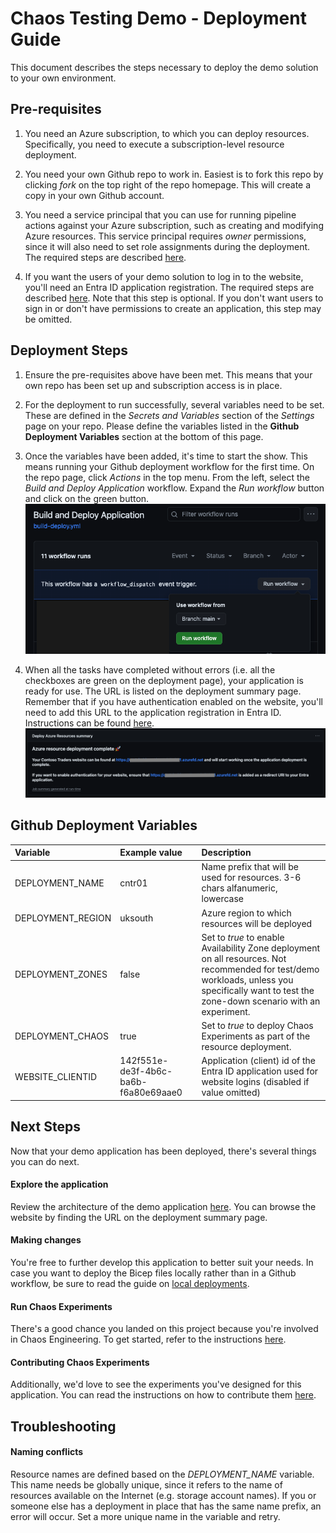 # Chaos Testing Demo - Deployment Guide

This document describes the steps necessary to deploy the demo solution to your own environment.

## Pre-requisites

1) You need an Azure subscription, to which you can deploy resources. Specifically, you need to execute a subscription-level resource deployment. 

0) You need your own Github repo to work in. Easiest is to fork this repo by clicking _fork_ on the top right of the repo homepage. This will create a copy in your own Github account. 

0) You need a service principal that you can use for running pipeline actions against your Azure subscription, such as creating and modifying Azure resources. This service principal requires _owner_ permissions, since it will also need to set role assignments during the deployment.  The required steps are described [here](./deployment-credentials.md).

0) If you want the users of your demo solution to log in to the website, you'll need an Entra ID application registration. The required steps are described [here](./app-registration.md). Note that this step is optional. If you don't want users to sign in or don't have permissions to create an application, this step may be omitted. 

## Deployment Steps
1) Ensure the pre-requisites above have been met. This means that your own repo has been set up and subscription access is in place. 

0) For the deployment to run successfully, several variables need to be set. These are defined in the _Secrets and Variables_ section of the _Settings_ page on your repo. Please define the variables listed in the **Github Deployment Variables** section at the bottom of this page. 

0) Once the variables have been added, it's time to start the show. This means running your Github deployment workflow for the first time. On the repo page, click _Actions_ in the top menu. From the left, select the _Build and Deploy Application_ workflow. Expand the _Run workflow_ button and click on the green button. ![Running the workflow](../assets/run-workflow.png)

0) When all the tasks have completed without errors (i.e. all the checkboxes are green on the deployment page), your application is ready for use. The URL is listed on the deployment summary page. Remember that if you have authentication enabled on the website, you'll need to add this URL to the application registration in Entra ID. Instructions can be found [here](./app-registration.md).
![Deployment Complete](../assets/deployment-complete.png)

## Github Deployment Variables

| Variable | Example value | Description |
|:-------------|:--------------|:------------|
| DEPLOYMENT_NAME | cntr01 | Name prefix that will be used for resources. 3-6 chars alfanumeric, lowercase |
| DEPLOYMENT_REGION | uksouth | Azure region to which resources will be deployed |
| DEPLOYMENT_ZONES | false | Set to _true_ to enable Availability Zone deployment on all resources. Not recommended for test/demo workloads, unless you specifically want to test the zone-down scenario with an experiment.|
| DEPLOYMENT_CHAOS | true | Set to _true_ to deploy Chaos Experiments as part of the resource deployment. |
| WEBSITE_CLIENTID |  142f551e-de3f-4b6c-ba6b-f6a80e69aae0 | Application (client) id of the Entra ID application used for website logins (disabled if value omitted)|

## Next Steps
Now that your demo application has been deployed, there's several things you can do next. 

#### Explore the application 
Review the architecture of the demo application [here](./architecture.md). You can browse the website by finding the URL on the deployment summary page. 

#### Making changes
You're free to further develop this application to better suit your needs. In case you want to deploy the Bicep files locally rather than in a Github workflow, be sure to read the guide on [local deployments](./local-deployment.md).

#### Run Chaos Experiments
There's a good chance you landed on this project because you're involved in Chaos Engineering. To get started, refer to the instructions [here](./chaos-getting-started.md). 

#### Contributing Chaos Experiments
Additionally, we'd love to see the experiments you've designed for this application. You can read the instructions on how to contribute them [here](./chaos-contributing.md). 

## Troubleshooting
#### Naming conflicts
Resource names are defined based on the _DEPLOYMENT_NAME_ variable. This name needs be globally unique, since it refers to the name of resources available on the Internet (e.g. storage account names). If you or someone else has a deployment in place that has the same name prefix, an error will occur. Set a more unique name in the variable and retry. 